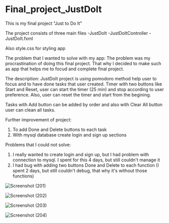 # Final_project_JustDoIt
This is my final project  "Just to Do It"

The project consists of three main files 
-JustDoIt
-JustDoItController
-JustDoIt.fxml

Also style.css for styling app

The problem that I wanted to solve with my app: The problem was my procrastination of doing this final project. That why I decided to make such as app that helps me to focud and complete final project. 

The description: JustDoIt project is using pomodoro method help user to focus and to have done tasks that user created. Timer with two buttons like Start and Reset, user can start the timer (25 min) and stop according to user preference. Also, user can reset the timer and start from the begining. 

Tasks with Add button can be added by order and also with Clear All button user can clean all tasks. 

Further improvement of project: 
1. To add Done and Delete buttons to each task 
2. With mysql database create login and sign up sections

Problems that I could not solve: 
1. I really wanted to create login and sign up, but I had problem with connection to mysql. I spent for this 4 days, but still couldn't manage it 
2. I had bug with adding two buttons Done and Delete to each function (I spent 2 days, but still couldn't debug, that why it's without those functions)

![Screenshot (201)](https://github.com/Cholpon-Ishenbekova/Final_project_JustDoIt/assets/68575387/c416f335-cf4d-4869-b70f-f33659725029)

![Screenshot (202)](https://github.com/Cholpon-Ishenbekova/Final_project_JustDoIt/assets/68575387/af798fd0-181d-4a75-b554-8c1418d9c5b6)

![Screenshot (203)](https://github.com/Cholpon-Ishenbekova/Final_project_JustDoIt/assets/68575387/396d6af5-e043-4392-a29b-5ab21b365871)

![Screenshot (204)](https://github.com/Cholpon-Ishenbekova/Final_project_JustDoIt/assets/68575387/eebc5835-d075-4c20-8fd1-3d1c25b94abc)
